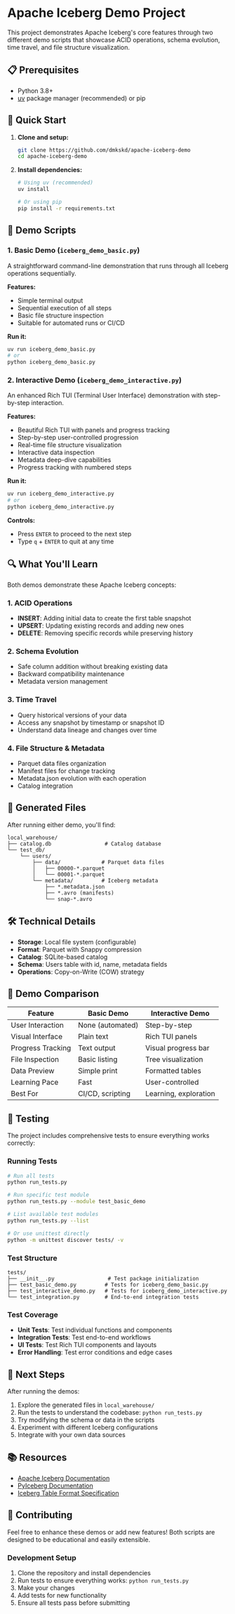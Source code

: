# Apache Iceberg Demo Project

This project demonstrates Apache Iceberg's core features through two different demo scripts that showcase ACID operations, schema evolution, time travel, and file structure visualization.

## 📋 Prerequisites

- Python 3.8+
- [uv](https://docs.astral.sh/uv/) package manager (recommended) or pip

## 🚀 Quick Start

1. **Clone and setup:**

   ```bash
   git clone https://github.com/dmkskd/apache-iceberg-demo
   cd apache-iceberg-demo
   ```

2. **Install dependencies:**

   ```bash
   # Using uv (recommended)
   uv install

   # Or using pip
   pip install -r requirements.txt
   ```

## 🎯 Demo Scripts

### 1. Basic Demo (`iceberg_demo_basic.py`)

A straightforward command-line demonstration that runs through all Iceberg operations sequentially.

**Features:**

- Simple terminal output
- Sequential execution of all steps
- Basic file structure inspection
- Suitable for automated runs or CI/CD

**Run it:**

```bash
uv run iceberg_demo_basic.py
# or
python iceberg_demo_basic.py
```

### 2. Interactive Demo (`iceberg_demo_interactive.py`)

An enhanced Rich TUI (Terminal User Interface) demonstration with step-by-step interaction.

**Features:**

- Beautiful Rich TUI with panels and progress tracking
- Step-by-step user-controlled progression
- Real-time file structure visualization
- Interactive data inspection
- Metadata deep-dive capabilities
- Progress tracking with numbered steps

**Run it:**

```bash
uv run iceberg_demo_interactive.py
# or
python iceberg_demo_interactive.py
```

**Controls:**

- Press `ENTER` to proceed to the next step
- Type `q` + `ENTER` to quit at any time

## 🔍 What You'll Learn

Both demos demonstrate these Apache Iceberg concepts:

### 1. **ACID Operations**

- **INSERT**: Adding initial data to create the first table snapshot
- **UPSERT**: Updating existing records and adding new ones
- **DELETE**: Removing specific records while preserving history

### 2. **Schema Evolution**

- Safe column addition without breaking existing data
- Backward compatibility maintenance
- Metadata version management

### 3. **Time Travel**

- Query historical versions of your data
- Access any snapshot by timestamp or snapshot ID
- Understand data lineage and changes over time

### 4. **File Structure & Metadata**

- Parquet data files organization
- Manifest files for change tracking
- Metadata.json evolution with each operation
- Catalog integration

## 📁 Generated Files

After running either demo, you'll find:

```text
local_warehouse/
├── catalog.db                 # Catalog database
└── test_db/
    └── users/
        ├── data/             # Parquet data files
        │   ├── 00000-*.parquet
        │   └── 00001-*.parquet
        └── metadata/         # Iceberg metadata
            ├── *.metadata.json
            ├── *.avro (manifests)
            └── snap-*.avro
```

## 🛠 Technical Details

- **Storage**: Local file system (configurable)
- **Format**: Parquet with Snappy compression
- **Catalog**: SQLite-based catalog
- **Schema**: Users table with id, name, metadata fields
- **Operations**: Copy-on-Write (COW) strategy

## 🎨 Demo Comparison

| Feature | Basic Demo | Interactive Demo |
|---------|------------|------------------|
| User Interaction | None (automated) | Step-by-step |
| Visual Interface | Plain text | Rich TUI panels |
| Progress Tracking | Text output | Visual progress bar |
| File Inspection | Basic listing | Tree visualization |
| Data Preview | Simple print | Formatted tables |
| Learning Pace | Fast | User-controlled |
| Best For | CI/CD, scripting | Learning, exploration |

## 🧪 Testing

The project includes comprehensive tests to ensure everything works correctly:

### Running Tests

```bash
# Run all tests
python run_tests.py

# Run specific test module
python run_tests.py --module test_basic_demo

# List available test modules
python run_tests.py --list

# Or use unittest directly
python -m unittest discover tests/ -v
```

### Test Structure

```text
tests/
├── __init__.py                 # Test package initialization
├── test_basic_demo.py         # Tests for iceberg_demo_basic.py
├── test_interactive_demo.py   # Tests for iceberg_demo_interactive.py
└── test_integration.py        # End-to-end integration tests
```

### Test Coverage

- **Unit Tests**: Test individual functions and components
- **Integration Tests**: Test end-to-end workflows
- **UI Tests**: Test Rich TUI components and layouts
- **Error Handling**: Test error conditions and edge cases

## 🚀 Next Steps

After running the demos:

1. Explore the generated files in `local_warehouse/`
2. Run the tests to understand the codebase: `python run_tests.py`
3. Try modifying the schema or data in the scripts
4. Experiment with different Iceberg configurations
5. Integrate with your own data sources

## 📚 Resources

- [Apache Iceberg Documentation](https://iceberg.apache.org/)
- [PyIceberg Documentation](https://py.iceberg.apache.org/)
- [Iceberg Table Format Specification](https://iceberg.apache.org/spec/)

## 🤝 Contributing

Feel free to enhance these demos or add new features! Both scripts are designed to be educational and easily extensible.

### Development Setup

1. Clone the repository and install dependencies
2. Run tests to ensure everything works: `python run_tests.py`
3. Make your changes
4. Add tests for new functionality
5. Ensure all tests pass before submitting

